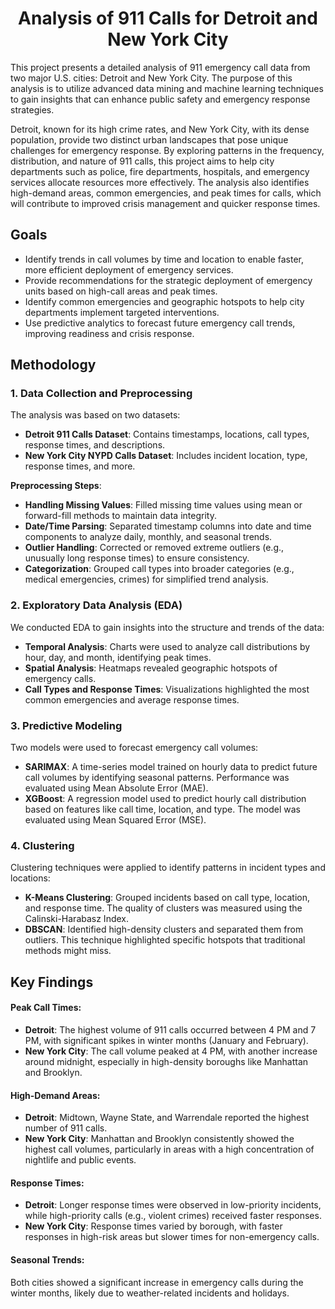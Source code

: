 <h1 style="text-align: center;">Analysis of 911 Calls for Detroit and New York City</h1>

This project presents a detailed analysis of 911 emergency call data from two major U.S. cities: Detroit and New York City. The purpose of this analysis is to utilize advanced data mining and machine learning techniques to gain insights that can enhance public safety and emergency response strategies.

Detroit, known for its high crime rates, and New York City, with its dense population, provide two distinct urban landscapes that pose unique challenges for emergency response. By exploring patterns in the frequency, distribution, and nature of 911 calls, this project aims to help city departments such as police, fire departments, hospitals, and emergency services allocate resources more effectively. The analysis also identifies high-demand areas, common emergencies, and peak times for calls, which will contribute to improved crisis management and quicker response times.

## Goals
- Identify trends in call volumes by time and location to enable faster, more efficient deployment of emergency services.
- Provide recommendations for the strategic deployment of emergency units based on high-call areas and peak times.
- Identify common emergencies and geographic hotspots to help city departments implement targeted interventions.
- Use predictive analytics to forecast future emergency call trends, improving readiness and crisis response.

## Methodology

### 1. Data Collection and Preprocessing
The analysis was based on two datasets:
- **Detroit 911 Calls Dataset**: Contains timestamps, locations, call types, response times, and descriptions.
- **New York City NYPD Calls Dataset**: Includes incident location, type, response times, and more.

**Preprocessing Steps**:
- **Handling Missing Values**: Filled missing time values using mean or forward-fill methods to maintain data integrity.
- **Date/Time Parsing**: Separated timestamp columns into date and time components to analyze daily, monthly, and seasonal trends.
- **Outlier Handling**: Corrected or removed extreme outliers (e.g., unusually long response times) to ensure consistency.
- **Categorization**: Grouped call types into broader categories (e.g., medical emergencies, crimes) for simplified trend analysis.

### 2. Exploratory Data Analysis (EDA)
We conducted EDA to gain insights into the structure and trends of the data:
- **Temporal Analysis**: Charts were used to analyze call distributions by hour, day, and month, identifying peak times.
- **Spatial Analysis**: Heatmaps revealed geographic hotspots of emergency calls.
- **Call Types and Response Times**: Visualizations highlighted the most common emergencies and average response times.

### 3. Predictive Modeling
Two models were used to forecast emergency call volumes:
- **SARIMAX**: A time-series model trained on hourly data to predict future call volumes by identifying seasonal patterns. Performance was evaluated using Mean Absolute Error (MAE).
- **XGBoost**: A regression model used to predict hourly call distribution based on features like call time, location, and type. The model was evaluated using Mean Squared Error (MSE).

### 4. Clustering
Clustering techniques were applied to identify patterns in incident types and locations:
- **K-Means Clustering**: Grouped incidents based on call type, location, and response time. The quality of clusters was measured using the Calinski-Harabasz Index.
- **DBSCAN**: Identified high-density clusters and separated them from outliers. This technique highlighted specific hotspots that traditional methods might miss.

## Key Findings

#### Peak Call Times:
- **Detroit**: The highest volume of 911 calls occurred between 4 PM and 7 PM, with significant spikes in winter months (January and February).
- **New York City**: The call volume peaked at 4 PM, with another increase around midnight, especially in high-density boroughs like Manhattan and Brooklyn.

#### High-Demand Areas:
- **Detroit**: Midtown, Wayne State, and Warrendale reported the highest number of 911 calls.
- **New York City**: Manhattan and Brooklyn consistently showed the highest call volumes, particularly in areas with a high concentration of nightlife and public events.

#### Response Times:
- **Detroit**: Longer response times were observed in low-priority incidents, while high-priority calls (e.g., violent crimes) received faster responses.
- **New York City**: Response times varied by borough, with faster responses in high-risk areas but slower times for non-emergency calls.

#### Seasonal Trends:
Both cities showed a significant increase in emergency calls during the winter months, likely due to weather-related incidents and holidays.
